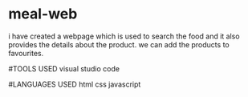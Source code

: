 # meal-web
i have created a webpage which is used to search the food and it also provides the details about the product. we can add the products to favourites.

#TOOLS USED
visual studio code

#LANGUAGES USED
html
css
javascript


